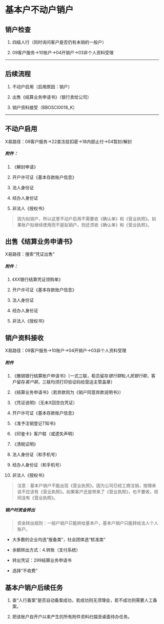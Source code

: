 # 基本户不动户销户

## 销户检查

1. 四级人行（同时询问客户是否仍有未销的一般户）

2. 09客户服务->10账户->04开销户->03非个人资料受理

---

## 后续流程

1. 不动户启用（启用原因：销户）

2. 出售《结算业务申请书》（银行卖给公司）

3. 销户资料接受（BBOSCI0018_K）

---

## 不动户启用

X易路径：09客户服务->22查冻挂扣密->18内部止付->04暂封/解封

##### 附件：

1. 《解封申请》

2. 开户许可证《基本存款账户信息》

3. 法人身份证

4. 经办人身份证

5. 非法人《授权书》

> 因为拟销户，所以这里不动户启用不需要收《确认单》和《营业执照》。如果账户拟继续使用而不是拟销户，则还须收《确认单》和《营业执照》。

## 出售《结算业务申请书》

X易路径：搜索“凭证出售”

##### 附件：

1. 《XX银行结算凭证领购单》

2. 开户许可证《基本存款账户信息》

3. 法人身份证

4. 经办人身份证

5. 非法人《授权书》

## 销户资料接收

X易路径：09客户服务->10账户->04开销户->03非个人资料受理

##### 附件

1. 《撤销银行结算账户申请书》（一式三联，柜员留存*银行联*和*人民银行联*，客户留存*客户联*，三联均须打印验证码给营运主管盖章）

2. 《结算业务申请书》（若弃款则为《销户同意弃款说明书》）

3. 《凭证说明》（无未X回空白凭证）

4. 开户许可证《基本存款账户信息》

5. 《准予注销登记T知书》

6. 《印鉴卡》客户联（或遗失声明）

7. 《清税证明》

8. 法人身份证（和手机号）

9. 经办人身份证（和手机号）

10. 非法人《授权书》

> 注意：基本户销户不能出现《营业执照》。因为公司已经工商注销，按理来说不应该有《营业执照》。如果客户还是带来了《营业执照》，也不要收，视同没有《营业执照》。

##### 销户时资金转出

> 资金转出规则：一般户销户只能转给基本户，基本户销户只能转给法人个人账户。

- 大多数的企业均选“报备类”，社会团体选“核准类”

- 余额转出方式：4.转账（支付系统）

- 转出凭证：299结算业务申请书

- 选择“不收费”


## 基本户销户后续任务

1. 查“人行备案”是否自动备案成功，若成功则无须理会，若不成功则需要人工备案。

2. 把该账户自开户以来产生的所有附件资料扫描至桌面待办任务。

